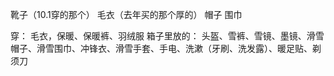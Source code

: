 
 靴子（10.1穿的那个）
 毛衣（去年买的那个厚的）
 帽子
 围巾


穿：
毛衣，保暖、保暖裤、羽绒服
箱子里放的：
头盔、雪裤、雪镜、墨镜、滑雪帽子、滑雪围巾、冲锋衣、滑雪手套、手电、洗漱（牙刷、洗发露）、暖足贴、剃须刀
